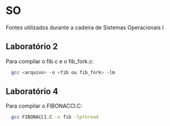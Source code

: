 # SO
Fontes utilizados durante a cadeira de Sistemas Operacionais I

## Laboratório 2
Para compilar o fib.c e o fib_fork.c:
``` bash
  gcc <arquivo> -o <fib ou fib_fork> -lm
```

## Laboratório 4
Para compilar o FIBONACCI.C:
``` bash
  gcc FIBONACCI.C -o fib -lpthread
```
